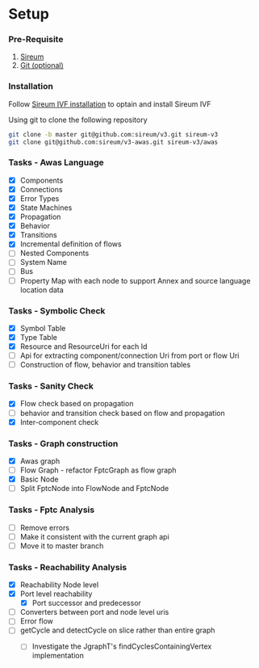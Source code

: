 # Setup


### Pre-Requisite
  1. [Sireum](http://logika.sireum.org/doc/01-getting-started/index.html)
  2. [Git (optional)](https://git-scm.com/downloads)

### Installation
Follow [Sireum IVF installation](http://logika.sireum.org/doc/01-getting-started/index.html#installation) to optain and install Sireum IVF 

Using git to clone the following repository
```bash
git clone -b master git@github.com:sireum/v3.git sireum-v3
git clone git@github.com:sireum/v3-awas.git sireum-v3/awas
```

### Tasks - Awas Language
- [x] Components
- [x] Connections
- [x] Error Types
- [x] State Machines
- [x] Propagation
- [x] Behavior 
- [x] Transitions
- [X] Incremental definition of flows
- [ ] Nested Components 
- [ ] System Name
- [ ] Bus
- [ ] Property Map with each node to support Annex and source language location data

### Tasks - Symbolic Check
- [x] Symbol Table
- [x] Type Table
- [x] Resource and ResourceUri for each Id 
- [ ] Api for extracting component/connection Uri from port or flow Uri
- [ ] Construction of flow, behavior and transition tables

### Tasks - Sanity Check 
- [x] Flow check based on propagation
- [ ] behavior and transition check based on flow and propagation
- [x] Inter-component check

### Tasks - Graph construction
- [x] Awas graph
- [ ] Flow Graph - refactor FptcGraph as flow graph
- [x] Basic Node
- [ ] Split FptcNode into FlowNode and FptcNode

### Tasks - Fptc Analysis 
- [ ] Remove errors 
- [ ] Make it consistent with the current graph api
- [ ] Move it to master branch

### Tasks - Reachability Analysis
- [x] Reachability Node level
- [x] Port level reachability
  - [x] Port successor and predecessor  
- [ ] Converters between port and node level uris
- [ ] Error flow 
- [ ] getCycle and detectCycle on slice rather than entire graph 
  - [ ] Investigate the JgraphT's findCyclesContainingVertex implementation
 
